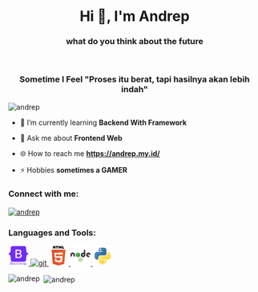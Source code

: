 <!--
**andrep/andrep** is a ✨ _special_ ✨ repository because its `README.md` (this file) appears on your GitHub profile.

Here are some ideas to get you started:

- 🔭 I’m currently working on ...
- 👯 I’m looking to collaborate on ...
- 🤔 I’m looking for help with ...
- 📫 How to reach me: ...
- 😄 Pronouns: ...
- ⚡ Fun fact: ...
-->
<h1 align="center">Hi 👋, I'm Andrep</h1>
<h3 align="center">
what do you think about the future</h3>
<br/>
<h3 align="center">
Sometime I Feel "Proses itu berat, tapi hasilnya akan lebih indah"</h3>

<p align="left"> <img src="https://komarev.com/ghpvc/?username=Myprofilee&label=Profile%20views&color=0e75b6&style=flat" alt="andrep" /> </p>

- 🌱 I’m currently learning **Backend With Framework**

- 💬 Ask me about **Frontend Web**

- 🌐 How to reach me **https://andrep.my.id/**

- ⚡ Hobbies **sometimes a GAMER**

<h3 align="left">Connect with me:</h3>
<p align="left">

<a href="https://instagram.com/andrep13_" target="blank">
  <img align="center" src="https://raw.githubusercontent.com/rahuldkjain/github-profile-readme-generator/master/src/images/icons/Social/instagram.svg" alt="andrep" height="30" width="40" />
</a>
</p>

<h3 align="left">Languages and Tools:</h3>
<p align="left"> 
    <a href="https://getbootstrap.com" target="_blank" rel="noreferrer"> 
        <img src="https://raw.githubusercontent.com/devicons/devicon/master/icons/bootstrap/bootstrap-plain-wordmark.svg" alt="bootstrap" width="40" height="40"/> 
    </a> 
    <a href="https://git-scm.com/" target="_blank" rel="noreferrer"> 
        <img src="https://www.vectorlogo.zone/logos/git-scm/git-scm-icon.svg" alt="git" width="40" height="40"/> 
    </a> 
    <a href="https://www.w3.org/html/" target="_blank" rel="noreferrer"> 
        <img src="https://raw.githubusercontent.com/devicons/devicon/master/icons/html5/html5-original-wordmark.svg" alt="html5" width="40" height="40"/> 
    </a> 
    <a href="https://nodejs.org" target="_blank" rel="noreferrer"> 
        <img src="https://raw.githubusercontent.com/devicons/devicon/master/icons/nodejs/nodejs-original-wordmark.svg" alt="nodejs" width="40" height="40"/> 
    </a> 
    <a href="https://www.python.org" target="_blank" rel="noreferrer">
        <img src="https://raw.githubusercontent.com/devicons/devicon/master/icons/python/python-original.svg" alt="python" width="40" height="40"/> 
    </a> 
</p>

<p>
    <img align="left" src="https://github-readme-stats.vercel.app/api/top-langs?username=Myprofilee&show_icons=true&locale=en&layout=compact" alt="andrep" />
</p>

<p>&nbsp;
    <img align="center" src="https://github-readme-stats-eight-theta.vercel.app/api?username=Myprofilee&show_icons=true&theme=algolia&include_all_commits=true&count_private=true" alt="andrep" />
</p>
